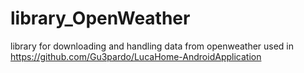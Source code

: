 # library_OpenWeather
library for downloading and handling data from openweather
used in https://github.com/Gu3pardo/LucaHome-AndroidApplication
